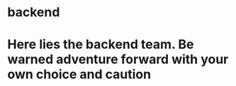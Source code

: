 # backend
Here lies the backend team. Be warned adventure forward with your own choice and caution
=
